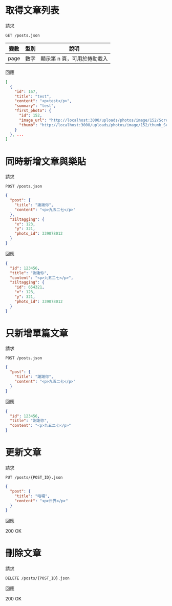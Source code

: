 # 取得文章列表

請求

`GET /posts.json`

變數 | 型別 | 說明
---  | ---  | ---
page | 數字 | 顯示第 n 頁，可用於捲動載入

回應

```json
[
  {
    "id": 167,
    "title": "test",
    "content": "<p>test</p>",
    "summary": "test",
    "first_photo": {
      "id": 152,
      "image_url": "http://localhost:3000/uploads/photos/image/152/Screenshot_2015-03-08_03.30.22.png",
      "thumb": "http://localhost:3000/uploads/photos/image/152/thumb_Screenshot_2015-03-08_03.30.22.png"
    }
  }, ...
]
```

# 同時新增文章與樂貼

請求

`POST /posts.json`

```json
{
  "post": {
    "title": "謝謝你",
    "content": "<p>九五二七</p>"
  },
  "ziltagging": {
    "x": 123,
    "y": 321,
    "photo_id": 339078012
  }
}
```

回應

```json
{
  "id": 123456,
  "title": "謝謝你",
  "content": "<p>九五二七</p>",
  "ziltagging": {
    "id": 654321,
    "x": 123,
    "y": 321,
    "photo_id": 339078012
  }
}
```

# 只新增單篇文章

請求

`POST /posts.json`

```json
{
  "post": {
    "title": "謝謝你",
    "content": "<p>九五二七</p>"
  }
}
```

回應

```json
{
  "id": 123456,
  "title": "謝謝你",
  "content": "<p>九五二七</p>"
}
```

# 更新文章

請求

`PUT /posts/{POST_ID}.json`

```json
{
  "post": {
    "title": "哈囉",
    "content": "<p>世界</p>"
  }
}
```

回應

200 OK

# 刪除文章

請求

`DELETE /posts/{POST_ID}.json`

回應

200 OK
